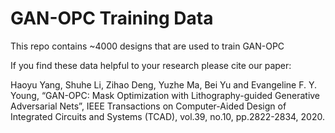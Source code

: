 # GAN-OPC Training Data
This repo contains ~4000 designs that are used to train GAN-OPC


If you find these data helpful to your research please cite our paper:

Haoyu Yang, Shuhe Li, Zihao Deng, Yuzhe Ma, Bei Yu and Evangeline F. Y. Young, “GAN-OPC: Mask Optimization with Lithography-guided Generative Adversarial Nets”, IEEE Transactions on Computer-Aided Design of Integrated Circuits and Systems (TCAD), vol.39, no.10, pp.2822-2834, 2020.
